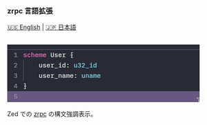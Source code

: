 ### zrpc 言語拡張

[🇺🇸 English](README.md) | [🇯🇵 日本語](README_jap.md)

</br>
<img src="assets/preview.png">
</br>

Zed での [zrpc](https://github.com/Akzestia/zrpc.git) の構文強調表示。
